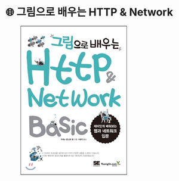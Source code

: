 # 🌐 그림으로 배우는 HTTP & Network

<figure><img src="../.gitbook/assets/image.png" alt=""><figcaption></figcaption></figure>
